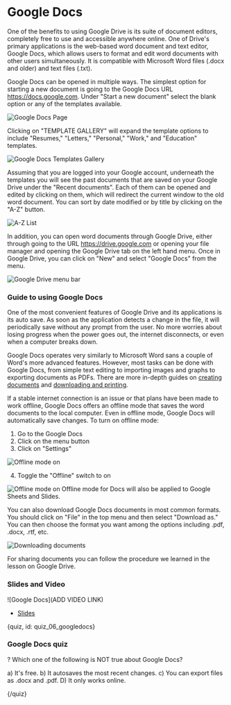 # Google Docs

One of the benefits to using Google Drive is its suite of document editors, completely free to use and accessible anywhere online. One of Drive's primary applications is the web-based word document and text editor, Google Docs, which allows users to format and edit word documents with other users simultaneously. It is compatible with Microsoft Word files (.docx and older) and text files (.txt).  

Google Docs can be opened in multiple ways. The simplest option for starting a new document is going to the Google Docs URL https://docs.google.com. Under "Start a new document" select the blank option or any of the templates available. 

![Google Docs Page](images/05_docs/05_google_docs_01.png)

Clicking on "TEMPLATE GALLERY" will expand the template options to include "Resumes," "Letters," "Personal," "Work," and "Education" templates. 

![Google Docs Templates Gallery](images/05_docs/05_google_docs_02.png)

Assuming that you are logged into your Google account, underneath the templates you will see the past documents that are saved on your Google Drive under the "Recent documents". Each of them can be opened and edited by clicking on them, which will redirect the current window to the old word document. You can sort by date modified or by title by clicking on the "A-Z" button.

![A-Z List](images/05_docs/05_google_docs_03.png)


In addition, you can open word documents through Google Drive, either through going to the URL https://drive.google.com or opening your file manager and opening the Google Drive tab on the left hand menu. Once in Google Drive, you can click on "New" and select "Google Docs" from the menu.

![Google Drive menu bar](images/05_docs/05_google_docs_04.png)

### Guide to using Google Docs

One of the most convenient features of Google Drive and its applications is its auto save. As soon as the application detects a change in the file, it will periodically save without any prompt from the user. No more worries about losing progress when the power goes out, the internet disconnects, or even when a computer breaks down. 

Google Docs operates very similarly to Microsoft Word sans a couple of Word's more advanced features. However, most tasks can be done with Google Docs, from simple text editing to importing images and graphs to exporting documents as PDFs. There are more in-depth guides on [creating documents](https://www.gcflearnfree.org/googlespreadsheets/creating-google-docs/1/) and [downloading and printing](https://www.gcflearnfree.org/googlespreadsheets/converting-and-printing-docs/1/).

If a stable internet connection is an issue or that plans have been made to work offline, Google Docs offers an offline mode that saves the word documents to the local computer. Even in offline mode, Google Docs will automatically save changes. 
To turn on offline mode:  
1. Go to the Google Docs
2. Click on the menu button
3. Click on "Settings"

![Offline mode on](images/05_docs/05_google_docs_05.png)

4. Toggle the "Offline" switch to on 

![Offline mode on](images/05_docs/05_google_docs_06.png)
Offline mode for Docs will also be applied to Google Sheets and Slides.

You can also download Google Docs documents in most common formats. You should click on "File" in the top menu and then select "Download as." You can then choose the format you want among the options including .pdf, .docx, .rtf, etc.

![Downloading documents](images/05_docs/05_google_docs_07.png)

For sharing documents you can follow the procedure we learned in the lesson on Google Drive.

### Slides and Video

![Google Docs](ADD VIDEO LINK)

* [Slides](https://docs.google.com/presentation/d/1Z8iXcc046CvMC7dbCItTSBT2-yBVuuNSEDGKAe3FYhM/edit?usp=sharing)

{quiz, id: quiz_06_googledocs}

### Google Docs quiz

? Which one of the following is NOT true about Google Docs?

a) It's free.
b) It autosaves the most recent changes.
c) You can export files as .docx and .pdf.
D) It only works online.

{/quiz}
